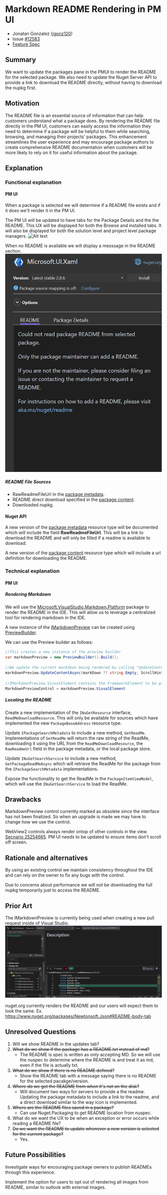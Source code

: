 # Markdown README Rendering in PM UI

- Jonatan Gonzalez ([jgonz120](https://github.com/jgonz120)) 
- Issue [#12583](https://github.com/NuGet/Home/issues/12583) <!-- GitHub Issue link -->
- [Feature Spec](https://github.com/NuGet/Home/blob/7943122dffa435f4daeee600efcc5b744cd2e97e/accepted/2023/PMUI-README-rendering.md)

## Summary

We want to update the packages pane in the PMUI to render the README for the selected package. 
We also need to update the Nuget Server API to provide a link to download the README directly, without having to download the nupkg first.

## Motivation 

The README file is an essential source of information that can help customers understand what a package does.
By rendering the README file directly in the PM UI, customers can easily access the information they need to determine if a package will be helpful to them while searching, browsing, and managing their projects’ packages.
This enhancement streamlines the user experience and may encourage package authors to create comprehensive README documentation when customers will be more likely to rely on it for useful information about the package.

## Explanation

### Functional explanation
#### PM UI
When a package is selected we will determine if a README file exists and if it does we'll render it in the PM UI.

The PM UI will be updated to have tabs for the Package Details and the the README.
This UX will be displayed for both the Browse and installed tabs.
It will also be displayed for both the solution level and project level package managers.
![Alt text](https://github.com/NuGet/Home/assets/89422562/81b24877-f12f-4783-905c-4a155d3c7693)

When no README is available we will display a messsage in the README section.
![alt text](../../meta/resources/ReadMePMUI/NoReadMeFound.png)

##### README File Sources
* RawReadmeFileUrl in the [package metadata](https://learn.microsoft.com/en-us/nuget/api/registration-base-url-resource).
* README direct download specified in the [package content](https://learn.microsoft.com/en-us/nuget/api/package-base-address-resource).
* Downloaded nupkg.

#### Nuget API
A new version of the [package metadata](https://learn.microsoft.com/en-us/nuget/api/registration-base-url-resource) resource type will be documented which will include the field **RawReadmeFileUrl**. This will be a link to download the README and will only be filled if a readme is available to download.

A new version of the [package content](https://learn.microsoft.com/en-us/nuget/api/package-base-address-resource) resource type which will include a url definition for downloading the README.

### Technical explanation

#### PM UI
##### Rendering Markdown
We will use the [Microsoft.VisualStudio.Markdown.Platform](https://dev.azure.com/azure-public/vside/_artifacts/feed/vs-impl/NuGet/Microsoft.VisualStudio.Markdown.Platform/overview/18.0.39-preview-g659b28ccd8) package to render the README in the IDE. This will allow us to leverage a centralized tool for rendering markdown in the IDE. 

A new instance of the [IMarkdownPreview](https://devdiv.visualstudio.com/DevDiv/_git/VS-Platform?path=%2Fsrc%2FProductivity%2FMarkdownLanguageService%2FImpl%2FMarkdown.Platform%2FPreview%2FIMarkdownPreview.cs) can be created using [PreviewBuilder](https://devdiv.visualstudio.com/DevDiv/_git/VS-Platform?path=/src/Productivity/MarkdownLanguageService/Impl/Markdown.Platform/Preview/PreviewBuilder.cs).

We can use the Preview builder as follows:
```C#
//This creates a new instance of the preview builder
var markdownPreview = new PreviewBuilder().Build();

//We update the current markdown being rendered by calling "UpdateContentAsync"
markdownPreview.UpdateContentAsync(markDown ?? string.Empty, ScrollHint.None)

//IMarkdownPreview.VisualElement contains the FrameworkElement to be passed to the view
MarkdownPreviewControl = markdownPreview.VisualElement
```
##### Locating the README
Create a new implementation of the `INuGetResource` interface, `ReadMeDownloadResource`. This will only be available for sources which have implemented the new `PackageBaseAddress` resource type.

Update `IPackageSearchMetadata` to include a new method, `GetReadMe`. Implementations of `GetReadMe` will return the raw string of the ReadMe, downloading it using the URL from the `ReadMeDownloadResource`, the `RawReadmeUrl` field in the package metadata, or the local package store.

Update `INuGetSearchService` to include a new method, `GetPackageReadMeAsync` which will retrieve the ReadMe for the package from the `IPackageSearchMetadata` implementations.

Expose the functionality to get the ReadMe in the `PackageItemViewModel`, which will use the `INuGetSearchService` to load the ReadMe.

## Drawbacks
MarkdownPreview control currently marked as obsolete since the interface has not been finalized.
So when an upgrade is made we may have to change how we use the control.

WebView2 controls always render ontop of other controls in the view.
[Secnario 25254665](https://microsoft.visualstudio.com/Edge/_workitems/edit/25254665).
PM UI needs to be updated to ensure items don't scroll off screen.

## Rationale and alternatives
By using an existing control we maintain consistency throughout the IDE and can rely on the owner to fix any bugs with the control.

Due to concerns about performance we will not be downloading the full nupkg temporarily just to access the README.

## Prior Art
The IMarkdownPreview is currently being used when creating a new pull request inside of Visual Studio.
![Alt text](../../meta/resources/READMEPMUI/PullRequestExperience.png) 

nuget.org currently renders the README and our users will expect them to look the same.
Ex. https://www.nuget.org/packages/Newtonsoft.Json#README-body-tab

## Unresolved Questions
1. Will we show README in the updates tab?
1. ~~What do we show if the package has a README.txt instead of md?~~
    * The README is spec is written as only accepting MD.
    So we will use the nuspec to determine where the README is and treat it as md, even if the file is actually txt. 
1. ~~What do we show if there is no README defined?~~
    * Show the README tab with a message saying there is no README for the selected pacakge/version.
1. ~~Where do we get the README from when it's not on the disk?~~
    - Will document two ways for servers to provide a the readme.
    Updating the package metadata to include a link to the readme, and a direct download similar to the way icon is implemented.
1. ~~Where are the README files saved in a package?~~
    - Can use Nuget.Packaging to get README location from nuspec.
1. What do we want the UX to be when an exception or error occurs while reading a README file? 
1. ~~Do we want the README to update whenever a new version is selected for the current package?~~
   - Yes.
<!-- What parts of the proposal do you expect to resolve before this gets accepted? -->
<!-- What parts of the proposal need to be resolved before the proposal is stabilized? -->
<!-- What related issues would you consider out of scope for this proposal but can be addressed in the future? -->

## Future Possibilities
Investigate ways for encouraging package owners to publish READMEs through this experience. 

Implement the option for users to opt out of rendering all images from README, similar to outlook with external images.